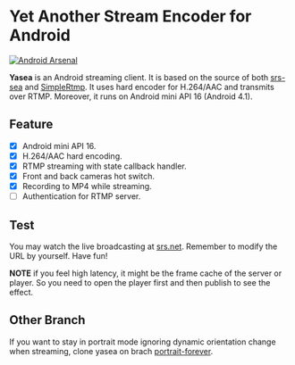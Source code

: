 Yet Another Stream Encoder for Android
======================================

[![Android Arsenal](https://img.shields.io/badge/Android%20Arsenal-yasea-green.svg?style=true)](https://android-arsenal.com/details/1/3481)

**Yasea** is an Android streaming client. It is based on the source of both
[srs-sea](https://github.com/ossrs/srs-sea) and [SimpleRtmp](https://github.com/faucamp/SimpleRtmp).
It uses hard encoder for H.264/AAC and transmits over RTMP. Moreover, it runs
on Android mini API 16 (Android 4.1).

Feature
-------

- [x] Android mini API 16.
- [x] H.264/AAC hard encoding.
- [x] RTMP streaming with state callback handler.
- [x] Front and back cameras hot switch.
- [x] Recording to MP4 while streaming.
- [ ] Authentication for RTMP server.

Test
----

You may watch the live broadcasting at [srs.net](http://www.ossrs.net/players/srs_player.html).
Remember to modify the URL by yourself. Have fun!

**NOTE** if you feel high latency, it might be the frame cache of the server or
player. So you need to open the player first and then publish to see the effect.

Other Branch
------------

If you want to stay in portrait mode ignoring dynamic orientation change when
streaming, clone yasea on brach [portrait-forever](https://github.com/begeekmyfriend/yasea/tree/portrait-forever).
